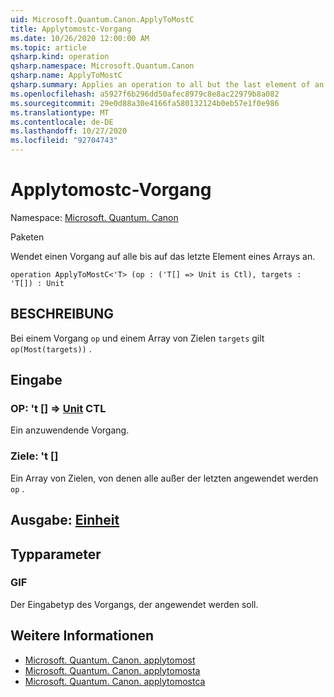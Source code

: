 ```yaml
---
uid: Microsoft.Quantum.Canon.ApplyToMostC
title: Applytomostc-Vorgang
ms.date: 10/26/2020 12:00:00 AM
ms.topic: article
qsharp.kind: operation
qsharp.namespace: Microsoft.Quantum.Canon
qsharp.name: ApplyToMostC
qsharp.summary: Applies an operation to all but the last element of an array.
ms.openlocfilehash: a5927f6b296dd50afec8979c8e8ac22979b8a082
ms.sourcegitcommit: 29e0d88a30e4166fa580132124b0eb57e1f0e986
ms.translationtype: MT
ms.contentlocale: de-DE
ms.lasthandoff: 10/27/2020
ms.locfileid: "92704743"
---
```

# <a name="applytomostc-operation"></a>Applytomostc-Vorgang

Namespace: [Microsoft. Quantum. Canon](xref:Microsoft.Quantum.Canon)

Paketen [](https://nuget.org/packages/)


Wendet einen Vorgang auf alle bis auf das letzte Element eines Arrays an.

```qsharp
operation ApplyToMostC<'T> (op : ('T[] => Unit is Ctl), targets : 'T[]) : Unit
```


## <a name="description"></a>BESCHREIBUNG

Bei einem Vorgang `op` und einem Array von Zielen `targets` gilt `op(Most(targets))` .

## <a name="input"></a>Eingabe

### <a name="op--t--unit-ctl"></a>OP: 't [] => [Unit](xref:microsoft.quantum.lang-ref.unit) CTL

Ein anzuwendende Vorgang.


### <a name="targets--t"></a>Ziele: 't []

Ein Array von Zielen, von denen alle außer der letzten angewendet werden `op` .



## <a name="output--unit"></a>Ausgabe: [Einheit](xref:microsoft.quantum.lang-ref.unit)



## <a name="type-parameters"></a>Typparameter

### <a name="t"></a>GIF

Der Eingabetyp des Vorgangs, der angewendet werden soll.

## <a name="see-also"></a>Weitere Informationen

- [Microsoft. Quantum. Canon. applytomost](xref:Microsoft.Quantum.Canon.ApplyToMost)
- [Microsoft. Quantum. Canon. applytomosta](xref:Microsoft.Quantum.Canon.ApplyToMostA)
- [Microsoft. Quantum. Canon. applytomostca](xref:Microsoft.Quantum.Canon.ApplyToMostCA)